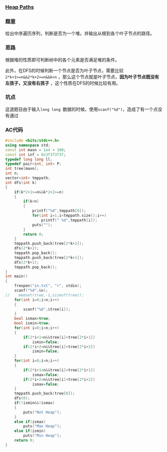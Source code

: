 ### [ Heap Paths ](https://pintia.cn/problem-sets/994805342720868352/problems/1071785408849047552)

### 题意

给出中序遍历序列，判断是否为一个堆。并输出从根到各个叶子节点的路径。

### 思路

根据堆的性质即可判断树中的各个元素是否满足堆的条件。

此外，在DFS的时候判断一个节点是否为叶子节点，需要比较`2*k+1>=n&&2*k+2>=n&&k<n` ，那么这个节点就是叶子节点，**因为叶子节点既没有左孩子，又没有右孩子** ，这个性质在DFS的时候比较有用。

### 坑点 

这道题目由于输入`long long `数据的时候，使用`scanf("%d")`，造成了有一个点没有通过

### AC代码

```cpp
#include <bits/stdc++.h>
using namespace std;
const int maxn = 1e4 + 100;
const int inf = 0x3f3f3f3f;
typedef long long ll;
typedef pair<int, int> P;
int tree[maxn];
int n;
vector<int> tmppath;
int dfs(int k)
{
    if(k*2+1>=n&&k*2+2>=n)
    {
        if(k<n)
        {
            printf("%d",tmppath[0]);
            for(int i=1;i<tmppath.size();i++)
                printf(" %d",tmppath[i]);
            puts("");
        }
        return 0;
    }
    tmppath.push_back(tree[2*k+2]);
    dfs(2*k+2);
    tmppath.pop_back();
    tmppath.push_back(tree[2*k+1]);
    dfs(2*k+1);
    tmppath.pop_back();
}
int main()
{
    freopen("in.txt", "r", stdin);
    scanf("%d",&n);
//    memset(tree,-1,sizeof(tree));
    for(int i=0;i<n;i++)
    {
        scanf("%d",&tree[i]);
    }
    bool ismax=true;
    bool ismin=true;
    for(int i=0;i<n;i++)
    {
        if(2*i+1<n&&tree[i]>tree[2*i+1])
            ismin=false;
        if(2*i+2<n&&tree[i]>tree[2*i+2])
            ismin=false;
    }
    for(int i=0;i<n;i++)
    {
        if(2*i+1<n&&tree[i]<tree[2*i+1])
            ismax=false;
        if(2*i+2<n&&tree[i]<tree[2*i+2])
            ismax=false;
    }
    tmppath.push_back(tree[0]);
    dfs(0);
    if(!ismin&&!ismax)
    {
        puts("Not Heap");
    }
    else if(ismax)
        puts("Max Heap");
    else if(ismin)
        puts("Min Heap");
    return 0;
}
```

